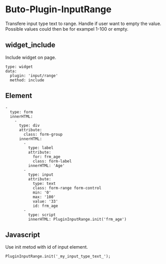 # Buto-Plugin-InputRange
Transfere input type text to range.
Handle if user want to empty the value.
Possible values could then be for exampel 1-100 or empty.

## widget_include
Include widget on page.
```
type: widget
data:
  plugin: 'input/range'
  method: include
```

## Element
```
-
  type: form
  innerHTML:
    -
      type: div
      attribute:
        class: form-group
      innerHTML:
        -
          type: label
          attribute:
            for: frm_age
            class: form-label
          innerHTML: 'Age'
        -
          type: input
          attribute:
            type: text
            class: form-range form-control
            min: '0'
            max: '100'
            value: '33'
            id: frm_age
        -
          type: script
          innerHTML: PluginInputRange.init('frm_age')
```

## Javascript
Use init metod with id of input element.
```
PluginInputRange.init('_my_input_type_text_');
```
